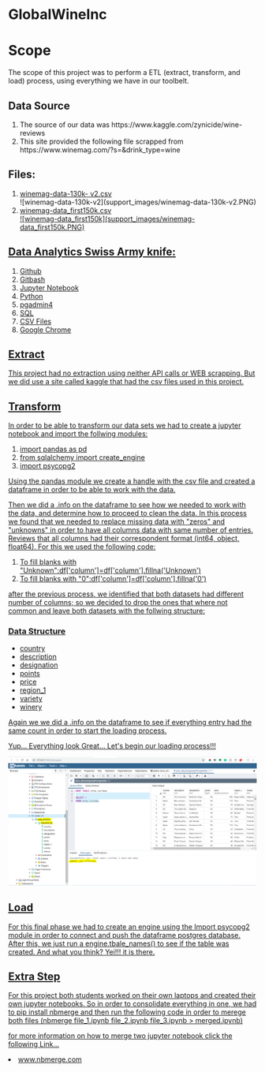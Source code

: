 # GlobalWineInc

<h1>Scope</h1>

The scope of this project was to perform a ETL (extract, transform, and load) process, using everything we have in our toolbelt.

<h2>Data Source</h2>
<ol>
  <li>The source of our data was https://www.kaggle.com/zynicide/wine-reviews</li> 
  <li>This site provided the following file scrapped from https://www.winemag.com/?s=&drink_type=wine</li>
</ol>  

<h2>Files:</h2>
<ol>
  <li><a href="https://github.com/juanptl1981/GlobalWineInc/blob/master/wine-reviews/winemag-data-130k-v2.csv">winemag-data-130k-       v2.csv</a></li>
  ![winemag-data-130k-v2](support_images/winemag-data-130k-v2.PNG)
  <li><a href="https://github.com/juanptl1981/GlobalWineInc/blob/master/wine-reviews/winemag-data_first150k.csv">winemag-data_first150k.csv</li> 
    ![winemag-data_first150k](support_images/winemag-data_first150k.PNG)
</ol>

<h2>Data Analytics Swiss Army knife:</h2>
<ol>
  <li>Github</li>
  <li>Gitbash</li>
  <li>Jupyter Notebook</li>
  <li>Python</li>
  <li>pgadmin4</li>
  <li>SQL</li>
  <li>CSV Files</li>
  <li>Google Chrome</li>  
</ol>

<h2>Extract</h2>

This project had no extraction using neither API calls or WEB scrapping. But we did use a site called kaggle that had the csv files used in this project. 

<h2>Transform</h2>

In order to be able to transform our data sets we had to create a jupyter notebook and import the follwing modules: 
<ol>
  <li>import pandas as pd</li>
  <li>from sqlalchemy import create_engine</li>
  <li>import psycopg2</li> 
 </ol>

Using the pandas module we create a handle with the csv file and created a dataframe in order to be able to work with the data. 

Then we did a .info on the dataframe to see how we needed to work with the data, and determine how to proceed to clean the data. In this process we found that we needed to replace missing data with "zeros" and "unknowns" in order to have all columns data with same number of entries. Reviews that all columns had their correspondent format (int64, object, float64). For this we used the following code: 
<ol>
  <li>To fill blanks with "Unknown":df['column']=df['column'].fillna('Unknown')</li>
  <li>To fill blanks with "0":df['column']=df['column'].fillna('0')</li>
</ol>

after the previous process, we identified that both datasets had different number of columns; so we decided to drop the ones that where not common and leave both datasets with the follwing structure:

<h3>Data Structure</h3>
<ul>
  <li>country</li>
  <li>description</li>
  <li>designation</li>
  <li>points</li>
  <li>price</li>
  <li>region_1</li>
  <li>variety</li>
  <li>winery</li>
 </ul>
 
Again we we did a .info on the dataframe to see if everything entry had the same count in order to start the loading process. 

Yup... Everything look Great... Let's begin our loading process!!!

![postgress_database](support_images/postgres_csv_files_merged.PNG)

<h2>Load</h2>

For this final phase we had to create an engine using the Import psycopg2 module in order to connect and push the dataframe postgres database. After this, we just run a engine.tbale_names() to see if the table was created. And what you think? Yei!!! it is there. 

<h2>Extra Step</h2>

For this project both students worked on their own laptops and created their own jupyter notebooks. So in order to consolidate everything in one, we had to pip install nbmerge and then run the following code in order to merege both files (nbmerge file_1.ipynb file_2.ipynb file_3.ipynb > merged.ipynb) 

for more information on how to merge two jupyter notebook click the following Link...
<li><a href="http://nbmerge.falsifiable.com/">www.nbmerge.com</a></li>

